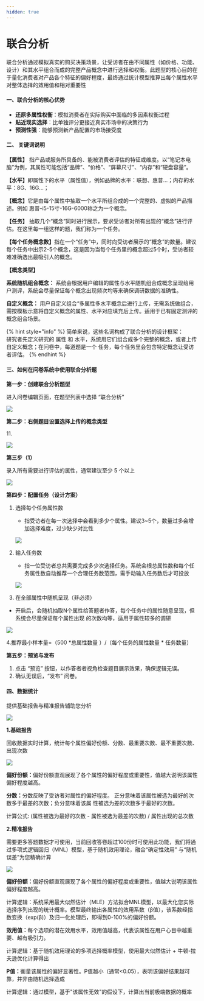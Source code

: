 ```yaml
---
hidden: true
---
```


# 联合分析

联合分析通过模拟真实的购买决策场景，让受访者在由不同属性（如价格、功能、设计）和其水平组合而成的完整产品概念中进行选择和权衡。此题型的核心目的在于量化消费者对产品各个特征的偏好程度，最终通过统计模型推算出每个属性水平对整体选择的效用值和相对重要性

#### 一、联合分析的核心优势 <a href="#yi-maxdiff-de-he-xin-you-shi" id="yi-maxdiff-de-he-xin-you-shi"></a>

* **还原多属性权衡**：模拟消费者在实际购买中面临的多因素权衡过程
* **贴近现实选择**：比单独评分更接近真实市场中的决策行为
* **预测性强**：能够预测新产品配置的市场接受度

#### **二、 关键词说明** <a href="#er-guan-jian-ci-shuo-ming" id="er-guan-jian-ci-shuo-ming"></a>

**【属性】** 指产品或服务所具备的、能被消费者评估的特征或维度。以“笔记本电脑”为例，其属性可能包括“品牌”、“价格”、“屏幕尺寸”、“内存”和“硬盘容量”。

**【水平】**&#x5373;属性下的水平（属性值），例如品牌的水平：联想、惠普...；内存的水平：8G、16G...；

**【概念】**&#x5B83;是由每个属性中抽取一个水平所组合成的一个完整的、虚拟的产品描述。例如 惠普-i5-15寸-16G-6000称之为一个概念。

**【任务】** 抽取几个“概念”同时进行展示，要求受访者对所有出现的“概念”进行评估。在这里每一组这样的题，我们称为一个任务。

**【每个任务概念数】**&#x6307;在一个“任务”中，同时向受访者展示的“概念”的数量。建议每个任务中出示2-5个概念，这是因为当每个任务里的概念超过5个时，受访者较难准确选出最吸引人的概念。

**【概念类型】**

**系统随机组合概念：** 系统会根据用户编辑的属性与水平随机组合成概念呈现给用户测评，系统会尽量保证每个概念出现频次均等来确保调研数据的准确性。

**自定义概念：** 用户自定义组合“多属性多水平概念后进行上传，无需系统做组合，需按模板示意将自定义概念的属性、水平对应填充后上传。适用于已有固定测评的概念组合场景。



{% hint style="info" %}
简单来说，这些名词构成了联合分析的设计框架：\
研究者先定义研究的 属性 和 水平，系统用它们组合成多个完整的概念，或者上传自定义概念；在问卷中，每道题是一个 任务，每个任务里会包含特定概念让受访者评估。
{% endhint %}

#### 三、如何在问卷系统中使用联合分析题 <a href="#san-wen-juan-xi-tong-zhong-she-zhi-maxdiff-ti" id="san-wen-juan-xi-tong-zhong-she-zhi-maxdiff-ti"></a>

**第一步：创建联合分析题型**

进入问卷编辑页面，在题型列表中选择 “联合分析”

![](https://imur.gitbook.io/help_center/~gitbook/image?url=https%3A%2F%2F1246225111-files.gitbook.io%2F%7E%2Ffiles%2Fv0%2Fb%2Fgitbook-x-prod.appspot.com%2Fo%2Fspaces%252F-Lnu1UZ4dgrL0WcgooHk%252Fuploads%252FawCWQxwXFuQ2QGH4WTp1%252Fimage.png%3Falt%3Dmedia%26token%3Dd5ee63e6-0611-43c5-8e4d-896a912d57be\&width=768\&dpr=4\&quality=100\&sign=a0e68ca\&sv=2)

**第二步：右侧题目设置选择上传的概念类型**

11\.

![](https://imur.gitbook.io/help_center/~gitbook/image?url=https%3A%2F%2F1246225111-files.gitbook.io%2F%7E%2Ffiles%2Fv0%2Fb%2Fgitbook-x-prod.appspot.com%2Fo%2Fspaces%252F-Lnu1UZ4dgrL0WcgooHk%252Fuploads%252FwgAZ8Dj2d4ZPbQqosxpy%252Fimage.png%3Falt%3Dmedia%26token%3D56beaeeb-1380-4a93-a40f-aecc5214fd4c\&width=768\&dpr=4\&quality=100\&sign=b17eec18\&sv=2)

**第三步（1）**

录入所有需要进行评估的属性，通常建议至少 5 个以上

![](https://imur.gitbook.io/help_center/~gitbook/image?url=https%3A%2F%2F1246225111-files.gitbook.io%2F%7E%2Ffiles%2Fv0%2Fb%2Fgitbook-x-prod.appspot.com%2Fo%2Fspaces%252F-Lnu1UZ4dgrL0WcgooHk%252Fuploads%252Fq6HBOnGWKRuZ8pRhEKUc%252Fimage.png%3Falt%3Dmedia%26token%3D8d159cc7-5b1c-4d42-b945-c72e3eef22b3\&width=768\&dpr=4\&quality=100\&sign=85ca360a\&sv=2)

**第四步：配置任务（设计方案）**

1.  选择每个任务属性数

    * 指受访者在每一次选择中会看到多少个属性。建议3\~5个，数量过多会增加选择难度，过少缺少对比性

    ![](https://imur.gitbook.io/help_center/~gitbook/image?url=https%3A%2F%2F1246225111-files.gitbook.io%2F%7E%2Ffiles%2Fv0%2Fb%2Fgitbook-x-prod.appspot.com%2Fo%2Fspaces%252F-Lnu1UZ4dgrL0WcgooHk%252Fuploads%252FeyLkAnqjEI8qsT6QxomI%252Fimage.png%3Falt%3Dmedia%26token%3Dc66b334f-f164-44e4-a816-bddda954179c\&width=768\&dpr=4\&quality=100\&sign=94b3208f\&sv=2)
2.  输入任务数

    * 指一位受访者总共需要完成多少次选择任务。系统会根总属性数和每个任务属性数自动推荐一个合理任务数范围，需手动输入任务数后才可投放

    ![](https://imur.gitbook.io/help_center/~gitbook/image?url=https%3A%2F%2F1246225111-files.gitbook.io%2F%7E%2Ffiles%2Fv0%2Fb%2Fgitbook-x-prod.appspot.com%2Fo%2Fspaces%252F-Lnu1UZ4dgrL0WcgooHk%252Fuploads%252Fh0HWH9i0RilnQQTkl90Z%252Fimage.png%3Falt%3Dmedia%26token%3Df9c0501d-af07-46cf-916b-b692f6f11d74\&width=768\&dpr=4\&quality=100\&sign=9651477f\&sv=2)
3. 在全部属性中随机呈现（非必须）

* 开启后，会随机抽取N个属性给答题者作答，每个任务中的属性随意呈现，但系统会尽量保证每个属性出现 的次数均等，适用于属性较多的调研

![](https://imur.gitbook.io/help_center/~gitbook/image?url=https%3A%2F%2F1246225111-files.gitbook.io%2F%7E%2Ffiles%2Fv0%2Fb%2Fgitbook-x-prod.appspot.com%2Fo%2Fspaces%252F-Lnu1UZ4dgrL0WcgooHk%252Fuploads%252FqxRcC5YPRX02VWmbTNci%252Fimage.png%3Falt%3Dmedia%26token%3D4517750e-1c05-43ca-8e70-9f4fbef49f07\&width=768\&dpr=4\&quality=100\&sign=d9998abb\&sv=2)

4.推荐最小样本量=（500 \*总属性数量 ）/（每个任务的属性数量 \* 任务数量）

**第五步：预览与发布**

1. 点击 “预览” 按钮，以作答者者视角检查题目展示效果，确保逻辑无误。
2. 确认无误后，“发布” 问卷。

#### 四、数据统计 <a href="#si-shu-ju-tong-ji" id="si-shu-ju-tong-ji"></a>

提供基础报告与精准报告辅助您分析

![](https://imur.gitbook.io/help_center/~gitbook/image?url=https%3A%2F%2F1246225111-files.gitbook.io%2F%7E%2Ffiles%2Fv0%2Fb%2Fgitbook-x-prod.appspot.com%2Fo%2Fspaces%252F-Lnu1UZ4dgrL0WcgooHk%252Fuploads%252FikitAtWbFJrEha5LaeTI%252Fimage.png%3Falt%3Dmedia%26token%3Dd3050bcc-cf00-4f87-b1ac-41a9ef0536be\&width=768\&dpr=4\&quality=100\&sign=84f4bfd9\&sv=2)

**1.基础报告**

回收数据实时计算，统计每个属性偏好份额、分数、最重要次数、最不重要次数、出现次数

![](https://imur.gitbook.io/help_center/~gitbook/image?url=https%3A%2F%2F1246225111-files.gitbook.io%2F%7E%2Ffiles%2Fv0%2Fb%2Fgitbook-x-prod.appspot.com%2Fo%2Fspaces%252F-Lnu1UZ4dgrL0WcgooHk%252Fuploads%252FUOrqS1mQNSQmlyGNemB7%252Fimage.png%3Falt%3Dmedia%26token%3D0576fb41-652a-47d5-9532-ff34aa70658c\&width=768\&dpr=4\&quality=100\&sign=28859987\&sv=2)

**偏好份额：**&#x504F;好份额直观展现了各个属性的偏好程度或重要性，值越大说明该属性偏好程度越高。

**分数：**&#x5206;数反映了受访者对属性的偏好程度。 正分意味着该属性被选为最好的次数多于最差的次数；负分意味着该属 性被选为差的次数多于最好的次数。

计算公式: (属性被选为最好的次数 - 属性被选为最差的次数) / 属性出现的总次数

**2.精准报告**

需要更多答题数据才可使用，当前回收答卷超过100份时可使用此功能，我们将通过多项式逻辑回归（MNL）模型，基于随机效用理论，融合“确定性效用” 与“随机误差”为您精确计算

![](https://imur.gitbook.io/help_center/~gitbook/image?url=https%3A%2F%2F1246225111-files.gitbook.io%2F%7E%2Ffiles%2Fv0%2Fb%2Fgitbook-x-prod.appspot.com%2Fo%2Fspaces%252F-Lnu1UZ4dgrL0WcgooHk%252Fuploads%252FX2PXzBw0Y5HWmB62pfdz%252Fimage.png%3Falt%3Dmedia%26token%3D72ea55f8-7a3e-472d-bf73-b398a0a39c20\&width=768\&dpr=4\&quality=100\&sign=1cd2dffa\&sv=2)

**偏好份额：**&#x504F;好份额直观展现了各个属性的偏好程度或重要性，值越大说明该属性偏好程度越高。

计算逻辑：系统采用最大似然估计（MLE）方法拟合MNL模型，以最大化您实际选择序列出现的统计概率。模型最终输出各属性的效用系数（β值），该系数经指数变换（exp(β)）及归一化处理后，即得到0-100%的偏好份额。

**效用值：**&#x6BCF;个选项的潜在效用水平，效用值越高，代表该属性在用户心目中越重要、越有吸引力。

计算逻辑：基于随机效用理论的多项选择概率模型，使用最大似然估计 + 牛顿-拉夫逊优化计算得出

**P值：**&#x8861;量该属性的偏好显著性。P值越小（通常<0.05），表明该偏好结果越可靠，并非由随机选择造成

计算逻辑：通过模型，基于"该属性无效"的假设下，计算出当前极端数据的概率

